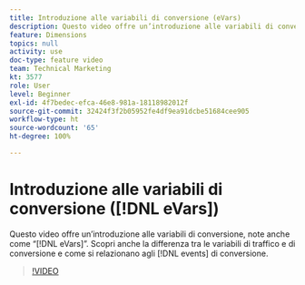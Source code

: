 ```yaml
---
title: Introduzione alle variabili di conversione (eVars)
description: Questo video offre un’introduzione alle variabili di conversione, note anche come “eVar”. Scopri anche la differenza tra le variabili di traffico e di conversione e come si relazionano agli eventi di conversione.
feature: Dimensions
topics: null
activity: use
doc-type: feature video
team: Technical Marketing
kt: 3577
role: User
level: Beginner
exl-id: 4f7bedec-efca-46e8-981a-18118982012f
source-git-commit: 32424f3f2b05952fe4df9ea91dcbe51684cee905
workflow-type: ht
source-wordcount: '65'
ht-degree: 100%

---
```


# Introduzione alle variabili di conversione ([!DNL eVars])

Questo video offre un’introduzione alle variabili di conversione, note anche come “[!DNL eVars]”. Scopri anche la differenza tra le variabili di traffico e di conversione e come si relazionano agli [!DNL events] di conversione.

>[!VIDEO](https://video.tv.adobe.com/v/28759/?quality=12)
